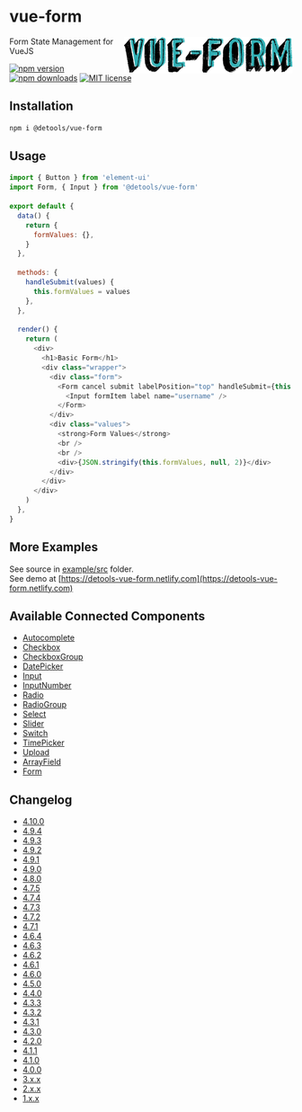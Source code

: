 # vue-form

<img align="right" src="twitter_header_photo_1.png" />

Form State Management for VueJS

[![npm version](http://img.shields.io/npm/v/@detools/vue-form.svg?style=flat)](https://npmjs.org/package/@detools/vue-form 'View this project on npm')
[![npm downloads](https://img.shields.io/npm/dm/@detools/vue-form.svg)](https://npmjs.org/package/@detools/vue-form 'View this project on npm')
[![MIT license](http://img.shields.io/badge/license-MIT-brightgreen.svg)](http://opensource.org/licenses/MIT)

## Installation

```bash
npm i @detools/vue-form
```

## Usage

```js
import { Button } from 'element-ui'
import Form, { Input } from '@detools/vue-form'

export default {
  data() {
    return {
      formValues: {},
    }
  },

  methods: {
    handleSubmit(values) {
      this.formValues = values
    },
  },

  render() {
    return (
      <div>
        <h1>Basic Form</h1>
        <div class="wrapper">
          <div class="form">
            <Form cancel submit labelPosition="top" handleSubmit={this.handleSubmit}>
              <Input formItem label name="username" />
            </Form>
          </div>
          <div class="values">
            <strong>Form Values</strong>
            <br />
            <br />
            <div>{JSON.stringify(this.formValues, null, 2)}</div>
          </div>
        </div>
      </div>
    )
  },
}
```

## More Examples

See source in [example/src](/example/src) folder.  
See demo at [https://detools-vue-form.netlify.com](https://detools-vue-form.netlify.com)

## Available Connected Components

- [Autocomplete](/VueForm/components/ConnectedAutocomplete.js)
- [Checkbox](/VueForm/components/ConnectedCheckbox.js)
- [CheckboxGroup](/VueForm/components/ConnectedCheckboxGroup.js)
- [DatePicker](/VueForm/components/ConnectedDatePicker.js)
- [Input](/VueForm/components/ConnectedInput.js)
- [InputNumber](/VueForm/components/ConnectedInputNumber.js)
- [Radio](/VueForm/components/ConnectedRadio.js)
- [RadioGroup](/VueForm/components/ConnectedRadioGroup.js)
- [Select](/VueForm/components/ConnectedSelect.js)
- [Slider](/VueForm/components/ConnectedSlider.js)
- [Switch](/VueForm/components/ConnectedSwitch.js)
- [TimePicker](/VueForm/components/ConnectedTimePicker.js)
- [Upload](/VueForm/components/ConnectedUpload.js)
- [ArrayField](/VueForm/components/ConnectedArrayField.js)
- [Form](/VueForm/components/Form/Form.vue)

## Changelog

- [4.10.0](/CHANGELOG.md#4100)
- [4.9.4](/CHANGELOG.md#494)
- [4.9.3](/CHANGELOG.md#493)
- [4.9.2](/CHANGELOG.md#492)
- [4.9.1](/CHANGELOG.md#491)
- [4.9.0](/CHANGELOG.md#490)
- [4.8.0](/CHANGELOG.md#480)
- [4.7.5](/CHANGELOG.md#475)
- [4.7.4](/CHANGELOG.md#474)
- [4.7.3](/CHANGELOG.md#473)
- [4.7.2](/CHANGELOG.md#472)
- [4.7.1](/CHANGELOG.md#471)
- [4.6.4](/CHANGELOG.md#464)
- [4.6.3](/CHANGELOG.md#463)
- [4.6.2](/CHANGELOG.md#462)
- [4.6.1](/CHANGELOG.md#461)
- [4.6.0](/CHANGELOG.md#460)
- [4.5.0](/CHANGELOG.md#450)
- [4.4.0](/CHANGELOG.md#440)
- [4.3.3](/CHANGELOG.md#433)
- [4.3.2](/CHANGELOG.md#432)
- [4.3.1](/CHANGELOG.md#431)
- [4.3.0](/CHANGELOG.md#430)
- [4.2.0](/CHANGELOG.md#420)
- [4.1.1](/CHANGELOG.md#411)
- [4.1.0](/CHANGELOG.md#410)
- [4.0.0](/CHANGELOG.md#400)
- [3.x.x](/CHANGELOG.md#3619)
- [2.x.x](/CHANGELOG.md#278)
- [1.x.x](/CHANGELOG.md#150)
